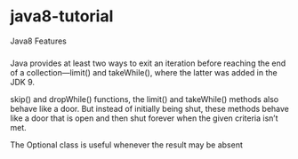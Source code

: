 # java8-tutorial
Java8 Features



##### 

Java provides at least two ways to exit an iteration before reaching the end of a collection—limit() 
and takeWhile(), where the latter was added in the JDK 9.


skip() and dropWhile() functions, the limit() and takeWhile() methods also behave like a door. But instead of initially being shut, these methods behave like a door that is open and then shut forever when the given criteria isn’t met.

The Optional class is useful whenever the result may be absent


